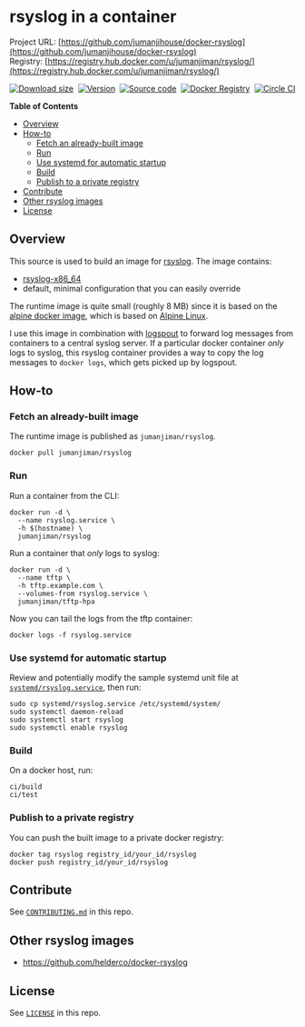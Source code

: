 rsyslog in a container
======================

Project URL: [https://github.com/jumanjihouse/docker-rsyslog](https://github.com/jumanjihouse/docker-rsyslog)
<br/>
Registry: [https://registry.hub.docker.com/u/jumanjiman/rsyslog/](https://registry.hub.docker.com/u/jumanjiman/rsyslog/)

[![Download size](https://images.microbadger.com/badges/image/jumanjiman/rsyslog.svg)](http://microbadger.com/images/jumanjiman/rsyslog "View on microbadger.com")&nbsp;
[![Version](https://images.microbadger.com/badges/version/jumanjiman/rsyslog.svg)](http://microbadger.com/images/jumanjiman/rsyslog "View on microbadger.com")&nbsp;
[![Source code](https://images.microbadger.com/badges/commit/jumanjiman/rsyslog.svg)](http://microbadger.com/images/jumanjiman/rsyslog "View on microbadger.com")&nbsp;
[![Docker Registry](https://img.shields.io/docker/pulls/jumanjiman/rsyslog.svg)](https://registry.hub.docker.com/u/jumanjiman/rsyslog)&nbsp;
[![Circle CI](https://circleci.com/gh/jumanjihouse/docker-rsyslog.svg?style=svg&circle-token=89ad04436cc4005742ec011ac6d4048cc2e2034e)](https://circleci.com/gh/jumanjihouse/docker-rsyslog)

**Table of Contents**

- [Overview](#overview)
- [How-to](#how-to)
  - [Fetch an already-built image](#fetch-an-already-built-image)
  - [Run](#run)
  - [Use systemd for automatic startup](#use-systemd-for-automatic-startup)
  - [Build](#build)
  - [Publish to a private registry](#publish-to-a-private-registry)
- [Contribute](#contribute)
- [Other rsyslog images](#other-rsyslog-images)
- [License](#license)


Overview
--------

This source is used to build an image for
[rsyslog](http://www.rsyslog.com/).
The image contains:

* [rsyslog-x86_64](http://forum.alpinelinux.org/apk/main/x86_64/rsyslog)
* default, minimal configuration that you can easily override

The runtime image is quite small (roughly 8 MB) since it is based on the
[alpine docker image](https://github.com/gliderlabs/docker-alpine),
which is based on [Alpine Linux](https://www.alpinelinux.org/).

I use this image in combination with
[logspout](https://github.com/gliderlabs/logspout)
to forward log messages from containers to a central syslog server.
If a particular docker container *only* logs to syslog,
this rsyslog container provides a way to copy the log messages to
`docker logs`, which gets picked up by logspout.


How-to
------

### Fetch an already-built image

The runtime image is published as `jumanjiman/rsyslog`.

    docker pull jumanjiman/rsyslog


### Run

Run a container from the CLI:

    docker run -d \
      --name rsyslog.service \
      -h $(hostname) \
      jumanjiman/rsyslog

Run a container that *only* logs to syslog:

    docker run -d \
      --name tftp \
      -h tftp.example.com \
      --volumes-from rsyslog.service \
      jumanjiman/tftp-hpa

Now you can tail the logs from the tftp container:

    docker logs -f rsyslog.service


### Use systemd for automatic startup

Review and potentially modify the sample systemd unit file at
[`systemd/rsyslog.service`](systemd/rsyslog.service), then run:

    sudo cp systemd/rsyslog.service /etc/systemd/system/
    sudo systemctl daemon-reload
    sudo systemctl start rsyslog
    sudo systemctl enable rsyslog


### Build

On a docker host, run:

    ci/build
    ci/test


### Publish to a private registry

You can push the built image to a private docker registry:

    docker tag rsyslog registry_id/your_id/rsyslog
    docker push registry_id/your_id/rsyslog


Contribute
----------

See [`CONTRIBUTING.md`](CONTRIBUTING.md) in this repo.


Other rsyslog images
--------------------

* https://github.com/helderco/docker-rsyslog


License
-------

See [`LICENSE`](LICENSE) in this repo.
